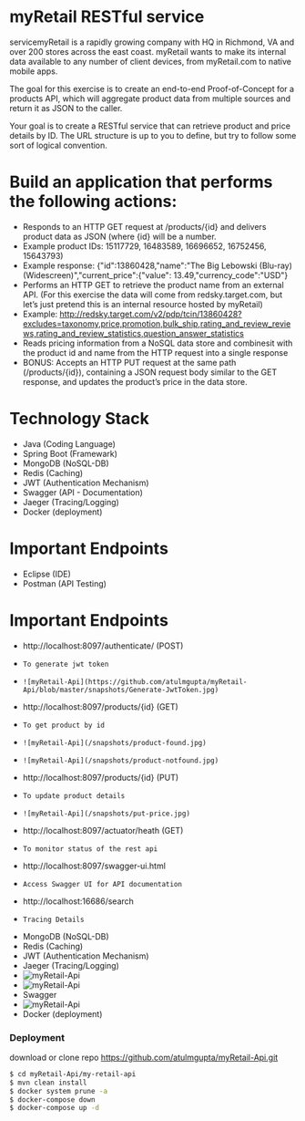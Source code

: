 # myRetail RESTful service
servicemyRetail is a rapidly growing company with HQ in Richmond, VA and over 200 stores across the east coast. myRetail wants to make its internal data available to any number of client devices, from myRetail.com to native mobile apps.

The goal for this exercise is to create an end-to-end Proof-of-Concept for a products API, which will aggregate product data from multiple sources and return it as JSON to the caller. 

Your goal is to create a RESTful service that can retrieve product and price details by ID. The URL structure is up to you to define, but try to follow some sort of logical convention.

# Build an application that performs the following actions: 
- Responds to an HTTP GET request at /products/{id} and delivers product data as JSON (where {id} will be a number.
- Example product IDs: 15117729, 16483589, 16696652, 16752456, 15643793)
- Example response: {"id":13860428,"name":"The Big Lebowski (Blu-ray) (Widescreen)","current_price":{"value": 13.49,"currency_code":"USD"}
- Performs an HTTP GET to retrieve the product name from an external API. (For this exercise the data will come from redsky.target.com, but let’s just pretend this is an internal resource hosted by myRetail)
- Example: http://redsky.target.com/v2/pdp/tcin/13860428?excludes=taxonomy,price,promotion,bulk_ship,rating_and_review_reviews,rating_and_review_statistics,question_answer_statistics
- Reads pricing information from a NoSQL data store and combinesit with the product id and name from the HTTP request into a single response
- BONUS: Accepts an HTTP PUT request at the same path (/products/{id}), containing a JSON request body similar to the GET response, and updates the product’s price in the data store. 

# Technology Stack

  - Java (Coding Language)
  - Spring Boot (Framewark)
  - MongoDB (NoSQL-DB)
  - Redis (Caching)
  - JWT (Authentication Mechanism)
  - Swagger (API - Documentation)
  - Jaeger (Tracing/Logging)
  - Docker (deployment)

# Important Endpoints
  - Eclipse (IDE)
  - Postman (API Testing)
  
# Important Endpoints

  - http://localhost:8097/authenticate/ (POST)
  -     To generate jwt token
  -     ![myRetail-Api](https://github.com/atulmgupta/myRetail-Api/blob/master/snapshots/Generate-JwtToken.jpg)
  - http://localhost:8097/products/{id} (GET)
  -     To get product by id
  -     ![myRetail-Api](/snapshots/product-found.jpg)
  -     ![myRetail-Api](/snapshots/product-notfound.jpg)
  - http://localhost:8097/products/{id} (PUT)
  -     To update product details
  -     ![myRetail-Api](/snapshots/put-price.jpg)
  - http://localhost:8097/actuator/heath (GET) 
  -     To monitor status of the rest api
  - http://localhost:8097/swagger-ui.html 
  -     Access Swagger UI for API documentation
  - http://localhost:16686/search 
  -     Tracing Details
  - MongoDB (NoSQL-DB)
  - Redis (Caching)
  - JWT (Authentication Mechanism)
  - Jaeger (Tracing/Logging)
  - ![myRetail-Api](/snapshots/Jaeger.jpg)
  - ![myRetail-Api](/snapshots/Jaeger-error.jpg)
  - Swagger
  - ![myRetail-Api](/snapshots/Swagger_UI.jpg)
  - Docker (deployment)
  
### Deployment
download or clone repo https://github.com/atulmgupta/myRetail-Api.git

```sh
$ cd myRetail-Api/my-retail-api
$ mvn clean install
$ docker system prune -a
$ docker-compose down
$ docker-compose up -d
```

